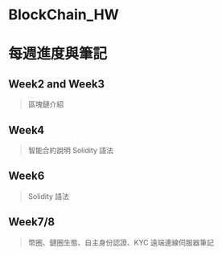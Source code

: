# BlockChain_HW

# 每週進度與筆記


## Week2 and Week3
> 區塊鏈介紹

## Week4
> 智能合約說明
> Solidity 語法

## Week6
> Solidity 語法

## Week7/8
> 幣圈、鏈圈生態、自主身份認證、KYC
> 遠端連線伺服器筆記 
> 
